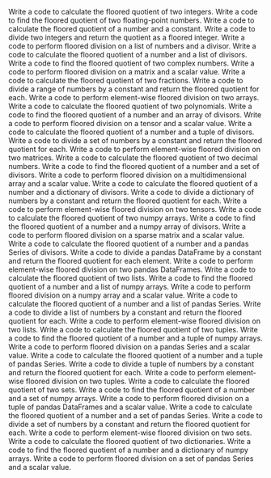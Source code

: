 Write a code to calculate the floored quotient of two integers.
Write a code to find the floored quotient of two floating-point numbers.
Write a code to calculate the floored quotient of a number and a constant.
Write a code to divide two integers and return the quotient as a floored integer.
Write a code to perform floored division on a list of numbers and a divisor.
Write a code to calculate the floored quotient of a number and a list of divisors.
Write a code to find the floored quotient of two complex numbers.
Write a code to perform floored division on a matrix and a scalar value.
Write a code to calculate the floored quotient of two fractions.
Write a code to divide a range of numbers by a constant and return the floored quotient for each.
Write a code to perform element-wise floored division on two arrays.
Write a code to calculate the floored quotient of two polynomials.
Write a code to find the floored quotient of a number and an array of divisors.
Write a code to perform floored division on a tensor and a scalar value.
Write a code to calculate the floored quotient of a number and a tuple of divisors.
Write a code to divide a set of numbers by a constant and return the floored quotient for each.
Write a code to perform element-wise floored division on two matrices.
Write a code to calculate the floored quotient of two decimal numbers.
Write a code to find the floored quotient of a number and a set of divisors.
Write a code to perform floored division on a multidimensional array and a scalar value.
Write a code to calculate the floored quotient of a number and a dictionary of divisors.
Write a code to divide a dictionary of numbers by a constant and return the floored quotient for each.
Write a code to perform element-wise floored division on two tensors.
Write a code to calculate the floored quotient of two numpy arrays.
Write a code to find the floored quotient of a number and a numpy array of divisors.
Write a code to perform floored division on a sparse matrix and a scalar value.
Write a code to calculate the floored quotient of a number and a pandas Series of divisors.
Write a code to divide a pandas DataFrame by a constant and return the floored quotient for each element.
Write a code to perform element-wise floored division on two pandas DataFrames.
Write a code to calculate the floored quotient of two lists.
Write a code to find the floored quotient of a number and a list of numpy arrays.
Write a code to perform floored division on a numpy array and a scalar value.
Write a code to calculate the floored quotient of a number and a list of pandas Series.
Write a code to divide a list of numbers by a constant and return the floored quotient for each.
Write a code to perform element-wise floored division on two lists.
Write a code to calculate the floored quotient of two tuples.
Write a code to find the floored quotient of a number and a tuple of numpy arrays.
Write a code to perform floored division on a pandas Series and a scalar value.
Write a code to calculate the floored quotient of a number and a tuple of pandas Series.
Write a code to divide a tuple of numbers by a constant and return the floored quotient for each.
Write a code to perform element-wise floored division on two tuples.
Write a code to calculate the floored quotient of two sets.
Write a code to find the floored quotient of a number and a set of numpy arrays.
Write a code to perform floored division on a tuple of pandas DataFrames and a scalar value.
Write a code to calculate the floored quotient of a number and a set of pandas Series.
Write a code to divide a set of numbers by a constant and return the floored quotient for each.
Write a code to perform element-wise floored division on two sets.
Write a code to calculate the floored quotient of two dictionaries.
Write a code to find the floored quotient of a number and a dictionary of numpy arrays.
Write a code to perform floored division on a set of pandas Series and a scalar value.